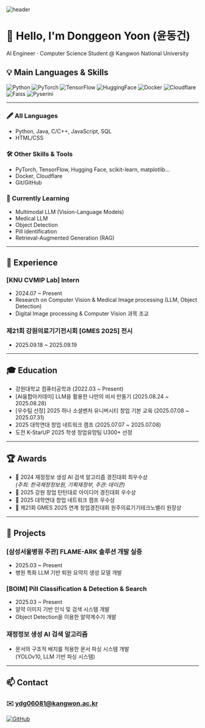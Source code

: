 ![header](https://capsule-render.vercel.app/api?type=waving&color=0:2496ED,100:F38020&height=200&section=header&text=Donggeon%20Yoon&fontSize=45&fontColor=ffffff&animation=fadeIn&fontAlignY=35)
# 👋 Hello, I'm Donggeon Yoon (윤동건)
AI Engineer · Computer Science Student @ Kangwon National University

<!-- 기술 스택 배지 -->
## 💡 Main Languages & Skills
![Python](https://img.shields.io/badge/Python-3776AB?style=for-the-badge&logo=python&logoColor=white)
![PyTorch](https://img.shields.io/badge/PyTorch-EE4C2C?style=for-the-badge&logo=pytorch&logoColor=white)
![TensorFlow](https://img.shields.io/badge/TensorFlow-FF6F00?style=for-the-badge&logo=tensorflow&logoColor=white)
![HuggingFace](https://img.shields.io/badge/HuggingFace-FFD21E?style=for-the-badge&logo=huggingface&logoColor=black)
![Docker](https://img.shields.io/badge/Docker-2496ED?style=for-the-badge&logo=docker&logoColor=white)
![Cloudflare](https://img.shields.io/badge/Cloudflare-F38020?style=for-the-badge&logo=cloudflare&logoColor=white)
![Faiss](https://img.shields.io/badge/Faiss-005571?style=for-the-badge&logo=database&logoColor=white)
![Pyserini](https://img.shields.io/badge/Pyserini-005571?style=for-the-badge&logo=database&logoColor=white)


---

### 🖋️ All Languages
- Python, Java, C/C++, JavaScript, SQL  
- HTML/CSS

### 🛠️ Other Skills & Tools
- PyTorch, TensorFlow, Hugging Face, scikit-learn, matplotlib...  
- Docker, Cloudflare 
- Git/GitHub 

### 🚀 Currently Learning
- Multimodal LLM (Vision-Language Models)
- Medical LLM 
- Object Detection
- Pill identification
- Retrieval-Augmented Generation (RAG)

---

## 🏢 Experience

### [KNU CVMIP Lab] Intern
- 2024.07 ~ Present  
- Research on Computer Vision & Medical Image processing (LLM, Object Detection)  
- Digital Image processing & Computer Vision 과목 조교

### 제21회 강원의료기기전시회 [GMES 2025] 전시
- 2025.09.18 ~ 2025.09.19  

---

## 🎓 Education

- 강원대학교 컴퓨터공학과 (2022.03 ~ Present)  
- [AI융합아카데미] LLM을 활용한 나만의 비서 만들기 (2025.08.24 ~ 2025.08.28)  
- [우수팀 선정] 2025 하나 소셜벤처 유니버시티 창업 기본 교육 (2025.07.08 ~ 2025.07.31)  
- 2025 대학연대 창업 네트워크 캠프 (2025.07.07 ~ 2025.07.08)  
- 도전 K-StarUP 2025 학생 창업유망팀 U300+ 선정  

---

## 🏆 Awards

- 🥇 2024 재정정보 생성 AI 검색 알고리즘 경진대회 최우수상  
  *(주최: 한국재정정보원, 기획재정부, 주관: 데이콘)*  
- 🥈 2025 강원 창업 탄탄대로 아이디어 경진대회 우수상  
- 🥈 2025 대학연대 창업 네트워크 캠프 우수상  
- 🏅 제21회 GMES 2025 연계 창업경진대회 원주의료기기테크노밸리 원장상  

---

## 🚀 Projects

### [삼성서울병원 주관] FLAME-ARK 솔루션 개발 실증
- 2025.03 ~ Present  
- 병원 특화 LLM 기반 퇴원 요약지 생성 모델 개발  

### [BOIM] Pill Classification & Detection & Search
- 2025.03 ~ Present  
- 알약 이미지 기반 인식 및 검색 시스템 개발
- Object Detection을 이용한 알약계수기 개발  

### 재정정보 생성 AI 검색 알고리즘
- 문서의 구조적 배치를 적용한 문서 파싱 시스템 개발  
  (YOLOv10, LLM 기반 파싱 시스템)  

---

## 📫 Contact


### ✉️ ydg06081@kangwon.ac.kr

[![GitHub](https://img.shields.io/badge/GitHub-181717?style=for-the-badge&logo=github&logoColor=white)](https://github.com/ydg06081)
